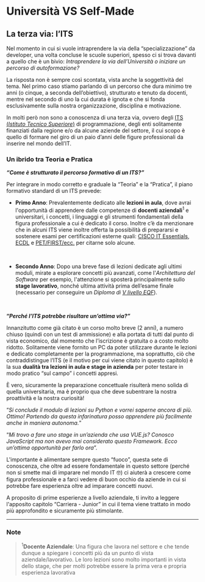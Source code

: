 # Università VS Self-Made

## La terza via: l’ITS

Nel momento in cui si vuole intraprendere la via della “specializzazione” da developer, una volta concluse le scuole superiori, spesso ci si trova davanti a quello che è un bivio: _Intraprendere la via dell’Università o iniziare un percorso di autoformazione?_

La risposta non è sempre così scontata, vista anche la soggettività del tema. Nel primo caso stiamo parlando di un percorso che dura minimo tre anni (o cinque, a seconda dell’obiettivo), strutturato e tenuto da docenti, mentre nel secondo di uno la cui durata è ignota e che si fonda esclusivamente sulla nostra organizzazione, disciplina e motivazione.

In molti però non sono a conoscenza di una terza via, ovvero degli [ITS (_Istituto Tecnico Superiore_)](https://www.miur.gov.it/web/guest/tematica-its) di programmazione, degli enti solitamente finanziati dalla regione e/o da alcune aziende del settore, il cui scopo è quello di formare nel giro di un paio d’anni delle figure professionali da inserire nel mondo dell’IT.

### Un ibrido tra Teoria e Pratica

**_“Come è strutturato il percorso formativo di un ITS?”_**

Per integrare in modo corretto e graduale la “Teoria” e la “Pratica”, il piano formativo standard di un ITS prevede:

- **Primo Anno**: Prevalentemente dedicato alle **lezioni in aula**, dove avrai l'opportunità di apprendere dalle competenze di **docenti aziendali**<sup>1</sup> e universitari, i concetti, i linguaggi e gli strumenti fondamentali della figura professionale a cui è dedicato il corso.
  Inoltre c’è da menzionare che in alcuni ITS viene inoltre offerta la possibilità di prepararsi e sostenere esami per certificazioni esterne quali: [CISCO IT Essentials](https://www.netacad.com/courses/os-it/it-essentials), [ECDL](https://www.aicanet.it/aica/qualita/ecdl-full-standard) e [PET/FIRST/ecc.](https://www.cambridgeenglish.org/exams-and-tests/) per citarne solo alcune.

    <br>

- **Secondo Anno**: Dopo una breve fase di lezioni dedicate agli ultimi moduli, mirate a esplorare concetti più avanzati, come l'_Architettura del Software_ per esempio, l'attenzione si sposterà principalmente sullo **stage lavorativo**, nonché ultima attività prima dell’esame finale (necessario per conseguire un _Diploma di [V livello EQF](https://europa.eu/europass/it/description-eight-eqf-levels)_).

<br>

**“_Perché l’ITS potrebbe risultare un’ottima via?”_**

Innanzitutto come già citato è un corso molto breve (2 anni), a numero chiuso (quindi con un test di ammissione) e alla portata di tutti dal punto di vista economico, dal momento che l’iscrizione è gratuita o a costo molto ridotto. Solitamente viene fornito un PC da poter utilizzare durante le lezioni e dedicato completamente per la programmazione, ma soprattutto, ciò che contraddistingue l’ITS (e il motivo per cui viene citato in questo capitolo) è la sua **dualità tra lezioni in aula e stage in azienda** per poter testare in modo pratico “sul campo” i concetti appresi.

È vero, sicuramente la preparazione concettuale risulterà meno solida di quella universitaria, ma è proprio qua che deve subentrare la nostra proattività e la nostra curiosità!

“_Si conclude il modulo di lezioni su Python e vorrei saperne ancora di più. Ottimo! Partendo da questa infarinatura posso apprendere più facilmente anche in maniera autonoma._”

“_Mi trovo a fare uno stage in un’azienda che usa VUE.js? Conosco JavaScript ma non avevo mai considerato questo Framework. Ecco un’ottima opportunità per farlo ora_”.

L'importante è alimentare sempre questo “fuoco”, questa sete di conoscenza, che oltre ad essere fondamentale in questo settore (perché non si smette mai di imparare nel mondo IT 🤓) ci aiuterà a crescere come figura professionale e a farci vedere di buon occhio da aziende in cui si potrebbe fare esperienza oltre ad imparare concetti nuovi.

A proposito di prime esperienze a livello aziendale, ti invito a leggere l'apposito capitolo “Carriera - Junior” in cui il tema viene trattato in modo più approfondito e sicuramente più stimolante.

---

### Note

> <sup>1</sup>**Docente Aziendale**: Una figura che lavora nel settore e che tende dunque a spiegare i concetti più da un punto di vista aziendale/lavorativo. Le loro lezioni sono molto importanti in vista dello stage, che per molti potrebbe essere la prima vera e propria esperienza lavorativa
